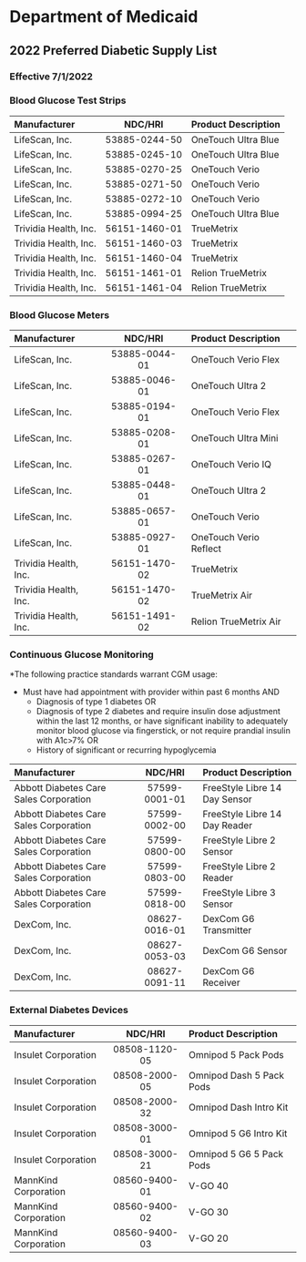 # Department of Medicaid

## 2022 Preferred Diabetic Supply List

### Effective 7/1/2022

### Blood Glucose Test Strips

| Manufacturer | NDC/HRI | Product Description |
| :--- | :---: | :--- |
| LifeScan, Inc. | 53885-0244-50 | OneTouch Ultra Blue |
| LifeScan, Inc. | 53885-0245-10 | OneTouch Ultra Blue |
| LifeScan, Inc. | 53885-0270-25 | OneTouch Verio |
| LifeScan, Inc. | 53885-0271-50 | OneTouch Verio |
| LifeScan, Inc. | 53885-0272-10 | OneTouch Verio |
| LifeScan, Inc. | 53885-0994-25 | OneTouch Ultra Blue |
| Trividia Health, Inc. | 56151-1460-01 | TrueMetrix |
| Trividia Health, Inc. | 56151-1460-03 | TrueMetrix |
| Trividia Health, Inc. | 56151-1460-04 | TrueMetrix |
| Trividia Health, Inc. | 56151-1461-01 | Relion TrueMetrix |
| Trividia Health, Inc. | 56151-1461-04 | Relion TrueMetrix |

### Blood Glucose Meters

| Manufacturer | NDC/HRI | Product Description |
| :--- | :---: | :--- |
| LifeScan, Inc. | 53885-0044-01 | OneTouch Verio Flex |
| LifeScan, Inc. | 53885-0046-01 | OneTouch Ultra 2 |
| LifeScan, Inc. | 53885-0194-01 | OneTouch Verio Flex |
| LifeScan, Inc. | 53885-0208-01 | OneTouch Ultra Mini |
| LifeScan, Inc. | 53885-0267-01 | OneTouch Verio IQ |
| LifeScan, Inc. | 53885-0448-01 | OneTouch Ultra 2 |
| LifeScan, Inc. | 53885-0657-01 | OneTouch Verio |
| LifeScan, Inc. | 53885-0927-01 | OneTouch Verio Reflect |
| Trividia Health, Inc. | 56151-1470-02 | TrueMetrix |
| Trividia Health, Inc. | 56151-1470-02 | TrueMetrix Air |
| Trividia Health, Inc. | 56151-1491-02 | Relion TrueMetrix Air |

### Continuous Glucose Monitoring

*The following practice standards warrant CGM usage:

- Must have had appointment with provider within past 6 months AND
  - Diagnosis of type 1 diabetes OR
  - Diagnosis of type 2 diabetes and require insulin dose adjustment within the last 12 months, or have significant inability to adequately monitor blood glucose via fingerstick, or not require prandial insulin with A1c>7% OR
  - History of significant or recurring hypoglycemia

| Manufacturer | NDC/HRI | Product Description |
| :--- | :---: | :--- |
| Abbott Diabetes Care Sales Corporation | 57599-0001-01 | FreeStyle Libre 14 Day Sensor |
| Abbott Diabetes Care Sales Corporation | 57599-0002-00 | FreeStyle Libre 14 Day Reader |
| Abbott Diabetes Care Sales Corporation | 57599-0800-00 | FreeStyle Libre 2 Sensor |
| Abbott Diabetes Care Sales Corporation | 57599-0803-00 | FreeStyle Libre 2 Reader |
| Abbott Diabetes Care Sales Corporation | 57599-0818-00 | FreeStyle Libre 3 Sensor |
| DexCom, Inc. | 08627-0016-01 | DexCom G6 Transmitter |
| DexCom, Inc. | 08627-0053-03 | DexCom G6 Sensor |
| DexCom, Inc. | 08627-0091-11 | DexCom G6 Receiver |

### External Diabetes Devices

| Manufacturer | NDC/HRI | Product Description |
| :--- | :---: | :--- |
| Insulet Corporation | 08508-1120-05 | Omnipod 5 Pack Pods |
| Insulet Corporation | 08508-2000-05 | Omnipod Dash 5 Pack Pods |
| Insulet Corporation | 08508-2000-32 | Omnipod Dash Intro Kit |
| Insulet Corporation | 08508-3000-01 | Omnipod 5 G6 Intro Kit |
| Insulet Corporation | 08508-3000-21 | Omnipod 5 G6 5 Pack Pods |
| MannKind Corporation | 08560-9400-01 | V-GO 40 |
| MannKind Corporation | 08560-9400-02 | V-GO 30 |
| MannKind Corporation | 08560-9400-03 | V-GO 20 |
